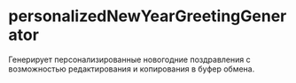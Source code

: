 # personalizedNewYearGreetingGenerator
Генерирует персонализированные новогодние поздравления с возможностью редактирования и копирования в буфер обмена.
